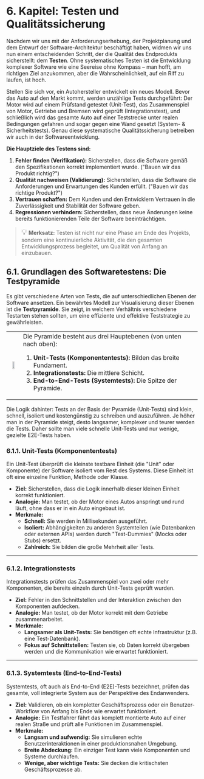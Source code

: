 # 6. Kapitel: Testen und Qualitätssicherung

Nachdem wir uns mit der Anforderungserhebung, der Projektplanung und dem Entwurf der Software-Architektur beschäftigt haben, widmen wir uns nun einem entscheidenden Schritt, der die Qualität des Endprodukts sicherstellt: dem **Testen**. Ohne systematisches Testen ist die Entwicklung komplexer Software wie eine Seereise ohne Kompass – man hofft, am richtigen Ziel anzukommen, aber die Wahrscheinlichkeit, auf ein Riff zu laufen, ist hoch.

Stellen Sie sich vor, ein Autohersteller entwickelt ein neues Modell. Bevor das Auto auf den Markt kommt, werden unzählige Tests durchgeführt: Der Motor wird auf einem Prüfstand getestet (Unit-Test), das Zusammenspiel von Motor, Getriebe und Bremsen wird geprüft (Integrationstest), und schließlich wird das gesamte Auto auf einer Teststrecke unter realen Bedingungen gefahren und sogar gegen eine Wand gesetzt (System- & Sicherheitstests). Genau diese systematische Qualitätssicherung betreiben wir auch in der Softwareentwicklung.

**Die Hauptziele des Testens sind:**

1.  **Fehler finden (Verifikation):** Sicherstellen, dass die Software gemäß den Spezifikationen korrekt implementiert wurde. ("Bauen wir das Produkt richtig?")
2.  **Qualität nachweisen (Validierung):** Sicherstellen, dass die Software die Anforderungen und Erwartungen des Kunden erfüllt. ("Bauen wir das richtige Produkt?")
3.  **Vertrauen schaffen:** Dem Kunden und den Entwicklern Vertrauen in die Zuverlässigkeit und Stabilität der Software geben.
4.  **Regressionen verhindern:** Sicherstellen, dass neue Änderungen keine bereits funktionierenden Teile der Software beeinträchtigen.

> <span style="font-size: 1.5em">:bulb:</span> **Merksatz:** Testen ist nicht nur eine Phase am Ende des Projekts, sondern eine kontinuierliche Aktivität, die den gesamten Entwicklungsprozess begleitet, um Qualität von Anfang an einzubauen.

## 6.1. Grundlagen des Softwaretestens: Die Testpyramide

Es gibt verschiedene Arten von Tests, die auf unterschiedlichen Ebenen der Software ansetzen. Ein bewährtes Modell zur Visualisierung dieser Ebenen ist die **Testpyramide**. Sie zeigt, in welchem Verhältnis verschiedene Testarten stehen sollten, um eine effiziente und effektive Teststrategie zu gewährleisten.

<table>
<tr>
<td style="text-align:center;">
<image width="50%" src="images/test-pyramide.png">
</td>
<td>
Die Pyramide besteht aus drei Hauptebenen (von unten nach oben):<br>
<ol>
<li>  <strong>Unit-Tests (Komponententests):</strong> Bilden das breite Fundament.
<li> <strong>Integrationstests:</strong> Die mittlere Schicht.
<li> <strong>End-to-End-Tests (Systemtests):</strong> Die Spitze der Pyramide.
</ol>
</td>
</tr>
</table>

Die Logik dahinter: Tests an der Basis der Pyramide (Unit-Tests) sind klein, schnell, isoliert und kostengünstig zu schreiben und auszuführen. Je höher man in der Pyramide steigt, desto langsamer, komplexer und teurer werden die Tests. Daher sollte man viele schnelle Unit-Tests und nur wenige, gezielte E2E-Tests haben.

### 6.1.1. Unit-Tests (Komponententests)

Ein Unit-Test überprüft die kleinste testbare Einheit (die "Unit" oder Komponente) der Software isoliert vom Rest des Systems. Diese Einheit ist oft eine einzelne Funktion, Methode oder Klasse.

-   **Ziel:** Sicherstellen, dass die Logik innerhalb dieser kleinen Einheit korrekt funktioniert.
-   **Analogie:** Man testet, ob der Motor eines Autos anspringt und rund läuft, ohne dass er in ein Auto eingebaut ist.
-   **Merkmale:**
    -   **Schnell:** Sie werden in Millisekunden ausgeführt.
    -   **Isoliert:** Abhängigkeiten zu anderen Systemteilen (wie Datenbanken oder externen APIs) werden durch "Test-Dummies" (Mocks oder Stubs) ersetzt.
    -   **Zahlreich:** Sie bilden die große Mehrheit aller Tests.

---

### 6.1.2. Integrationstests

Integrationstests prüfen das Zusammenspiel von zwei oder mehr Komponenten, die bereits einzeln durch Unit-Tests geprüft wurden.

-   **Ziel:** Fehler in den Schnittstellen und der Interaktion zwischen den Komponenten aufdecken.
-   **Analogie:** Man testet, ob der Motor korrekt mit dem Getriebe zusammenarbeitet.
-   **Merkmale:**
    -   **Langsamer als Unit-Tests:** Sie benötigen oft echte Infrastruktur (z.B. eine Test-Datenbank).
    -   **Fokus auf Schnittstellen:** Testen sie, ob Daten korrekt übergeben werden und die Kommunikation wie erwartet funktioniert.

---

### 6.1.3. Systemtests (End-to-End-Tests)

Systemtests, oft auch als End-to-End (E2E)-Tests bezeichnet, prüfen das gesamte, voll integrierte System aus der Perspektive des Endanwenders.

-   **Ziel:** Validieren, ob ein kompletter Geschäftsprozess oder ein Benutzer-Workflow von Anfang bis Ende wie erwartet funktioniert.
-   **Analogie:** Ein Testfahrer fährt das komplett montierte Auto auf einer realen Straße und prüft alle Funktionen im Zusammenspiel.
-   **Merkmale:**
    -   **Langsam und aufwendig:** Sie simulieren echte Benutzerinteraktionen in einer produktionsnahen Umgebung.
    -   **Breite Abdeckung:** Ein einziger Test kann viele Komponenten und Systeme durchlaufen.
    -   **Wenige, aber wichtige Tests:** Sie decken die kritischsten Geschäftsprozesse ab.


